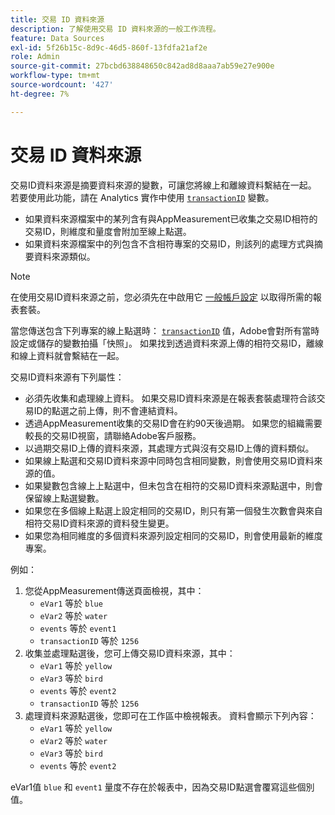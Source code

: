 ```yaml
---
title: 交易 ID 資料來源
description: 了解使用交易 ID 資料來源的一般工作流程。
feature: Data Sources
exl-id: 5f26b15c-8d9c-46d5-860f-13fdfa21af2e
role: Admin
source-git-commit: 27bcbd638848650c842ad8d8aaa7ab59e27e900e
workflow-type: tm+mt
source-wordcount: '427'
ht-degree: 7%

---
```


# 交易 ID 資料來源

交易ID資料來源是摘要資料來源的變數，可讓您將線上和離線資料繫結在一起。 若要使用此功能，請在 Analytics 實作中使用 [`transactionID`](/help/implement/vars/page-vars/transactionid.md) 變數。

* 如果資料來源檔案中的某列含有與AppMeasurement已收集之交易ID相符的交易ID，則維度和量度會附加至線上點選。
* 如果資料來源檔案中的列包含不含相符專案的交易ID，則該列的處理方式與摘要資料來源類似。

>[!NOTE]
>
>在使用交易ID資料來源之前，您必須先在中啟用它 [一般帳戶設定](/help/admin/admin/c-manage-report-suites/c-edit-report-suites/general/general-acct-settings-admin.md) 以取得所需的報表套裝。

當您傳送包含下列專案的線上點選時： [`transactionID`](/help/implement/vars/page-vars/transactionid.md) 值，Adobe會對所有當時設定或儲存的變數拍攝「快照」。 如果找到透過資料來源上傳的相符交易ID，離線和線上資料就會繫結在一起。

交易ID資料來源有下列屬性：

* 必須先收集和處理線上資料。 如果交易ID資料來源是在報表套裝處理符合該交易ID的點選之前上傳，則不會連結資料。
* 透過AppMeasurement收集的交易ID會在約90天後過期。 如果您的組織需要較長的交易ID視窗，請聯絡Adobe客戶服務。
* 以過期交易ID上傳的資料來源，其處理方式與沒有交易ID上傳的資料類似。
* 如果線上點選和交易ID資料來源中同時包含相同變數，則會使用交易ID資料來源的值。
* 如果變數包含線上上點選中，但未包含在相符的交易ID資料來源點選中，則會保留線上點選變數。
* 如果您在多個線上點選上設定相同的交易ID，則只有第一個發生次數會與來自相符交易ID資料來源的資料發生變更。
* 如果您為相同維度的多個資料來源列設定相同的交易ID，則會使用最新的維度專案。

例如：

1. 您從AppMeasurement傳送頁面檢視，其中：
   * `eVar1` 等於 `blue`
   * `eVar2` 等於 `water`
   * `events` 等於 `event1`
   * `transactionID` 等於 `1256`
2. 收集並處理點選後，您可上傳交易ID資料來源，其中：
   * `eVar1` 等於 `yellow`
   * `eVar3` 等於 `bird`
   * `events` 等於 `event2`
   * `transactionID` 等於 `1256`
3. 處理資料來源點選後，您即可在工作區中檢視報表。 資料會顯示下列內容：
   * `eVar1` 等於 `yellow`
   * `eVar2` 等於 `water`
   * `eVar3` 等於 `bird`
   * `events` 等於 `event2`

eVar1值 `blue` 和 `event1` 量度不存在於報表中，因為交易ID點選會覆寫這些個別值。

